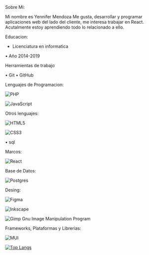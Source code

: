  Sobre Mi:
 
 Mi nombre es Yennifer Mendoza Me gusta, desarrollar  y programar aplicaciones web del lado del cliente, me interesa trabajar
 en React. Acutalmente estoy aprendiendo todo lo relacionado a ello. 
 
Educacion:

- Licenciatura en informatica 


•	Año 2014-2019

Herramientas de trabajo


•	Git
•	GitHub

Lenguajes de Programacion:

![PHP](https://img.shields.io/badge/php-%23777BB4.svg?style=for-the-badge&logo=php&logoColor=white)

![JavaScript](https://img.shields.io/badge/javascript-%23323330.svg?style=for-the-badge&logo=javascript&logoColor=%23F7DF1E)

Otros lenguajes:


![HTML5](https://img.shields.io/badge/html5-%23E34F26.svg?style=for-the-badge&logo=html5&logoColor=white)

![CSS3](https://img.shields.io/badge/css3-%231572B6.svg?style=for-the-badge&logo=css3&logoColor=white)

•	sql

Marcos:

![React](https://img.shields.io/badge/react-%2320232a.svg?style=for-the-badge&logo=react&logoColor=%2361DAFB)

Base de Datos:

![Postgres](https://img.shields.io/badge/postgres-%23316192.svg?style=for-the-badge&logo=postgresql&logoColor=white)


Desing:

![Figma](https://img.shields.io/badge/figma-%23F24E1E.svg?style=for-the-badge&logo=figma&logoColor=white)

![Inkscape](https://img.shields.io/badge/Inkscape-e0e0e0?style=for-the-badge&logo=inkscape&logoColor=080A13)

![Gimp Gnu Image Manipulation Program](https://img.shields.io/badge/Gimp-657D8B?style=for-the-badge&logo=gimp&logoColor=FFFFFF)


Frameworks, Plataformas y Librerias:

![MUI](https://img.shields.io/badge/MUI-%230081CB.svg?style=for-the-badge&logo=mui&logoColor=white)




[![Top Langs](https://github-readme-stats.vercel.app/api/top-langs/?username=anuraghazra&layout=compact)](https://github.com/anuraghazra/github-readme-stats)


<!---
YenniferMG/YenniferMG is a ✨ special ✨ repository because its `README.md` (this file) appears on your GitHub profile.
You can click the Preview link to take a look at your changes.
--->
